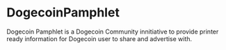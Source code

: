 DogecoinPamphlet
================

Dogecoin Pamphlet is a Dogecoin Community innitiative to provide printer ready information for Dogecoin user to share and advertise with. 
